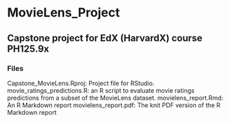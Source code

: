 # MovieLens_Project
## Capstone project for EdX (HarvardX) course PH125.9x

### Files
Capstone_MovieLens.Rproj: Project file for RStudio.
movie_ratings_predictions.R: an R script to evaluate movie ratings predictions from a subset of the MovieLens dataset.
movielens_report.Rmd: An R Markdown report
movielens_report.pdf: The knit PDF version of the R Markdown report
